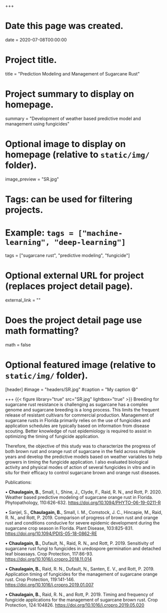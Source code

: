 +++
# Date this page was created.
date = 2020-07-08T00:00:00

# Project title.
title = "Prediction Modeling and Management of Sugarcane Rust"

# Project summary to display on homepage.
summary = "Development of weather based predictive model and management using fungicides"

# Optional image to display on homepage (relative to `static/img/` folder).
image_preview = "SR.jpg"

# Tags: can be used for filtering projects.
# Example: `tags = ["machine-learning", "deep-learning"]`
tags = ["sugarcane rust", "predictive modeling", "fungicide"]

# Optional external URL for project (replaces project detail page).
external_link = ""

# Does the project detail page use math formatting?
math = false

# Optional featured image (relative to `static/img/` folder).
[header]
#image = "headers/SR.jpg"
#caption = "My caption :smile:"

+++
{{< figure library="true" src="SR.jpg" lightbox="true" >}}
Breeding for sugarcane rust resistance is challenging as sugarcane has a complex genome and sugarcane breeding is a long process. This limits the frequent release of resistant cultivars for commercial production. Management of sugarcane rusts in Florida primarily relies on the use of fungicides and application schedules are typically based on information from disease scouting. Better knowledge of rust epidemiology is required to assist in optimizing the timing of fungicide application. 

  Therefore, the objective of this study was to characterize the progress of both brown rust and orange rust of sugarcane in the field across multiple years and develop the predictive models based on weather variables to help growers in timing the fungicide application. I also evaluated biological activity and physical modes of action of several fungicides in vitro and in situ for their efficacy to control sugarcane brown and orange rust diseases. 

Publications:

•	**Chaulagain, B.**, Small, I., Shine, J., Clyde, F., Raid, R. N., and Rott, P. 2020. Weather based predictive modeling of sugarcane orange rust in Florida. Phytopathology, 110:626-632. https://doi.org/10.1094/PHYTO-06-19-0211-R

•	Sanjel, S., **Chaulagain, B.**, Small, I. M., Comstock, J. C., Hincapie, M., Raid, R. N., and Rott, P. 2019. Comparison of progress of brown rust and orange rust and conditions conducive for severe epidemic development during the sugarcane crop season in Florida. Plant Disease, 103:825-831. https://doi.org/10.1094/PDIS-05-18-0862-RE

•	**Chaulagain, B.**, Dufault, N., Raid, R. N., and Rott, P. 2019. Sensitivity of sugarcane rust fungi to fungicides in uredospore germination and detached leaf bioassays. Crop Protection, 117:86-93. https://doi.org/10.1016/j.cropro.2018.11.014

•	**Chaulagain, B.**, Raid, R. N., Dufault, N., Santen, E. V., and Rott, P. 2019. Application timing of fungicides for the management of sugarcane orange rust. Crop Protection, 119:141-146. https://doi.org/10.1016/j.cropro.2019.01.007

•	**Chaulagain, B.**, Raid, R. N., and Rott, P. 2019. Timing and frequency of fungicide applications for the management of sugarcane brown rust. Crop Protection, 124:104826. https://doi.org/10.1016/j.cropro.2019.05.020


